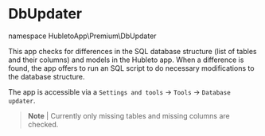 # DbUpdater

namespace HubletoApp\Premium\DbUpdater

This app checks for differences in the SQL database structure (list of tables and their columns) and models in the Hubleto app. When a difference is found, the app offers to run an SQL script to do necessary modifications to the database structure.

The app is accessible via a `Settings and tools` -> `Tools` -> `Database updater`.

> **Note** | Currently only missing tables and missing columns are checked.
